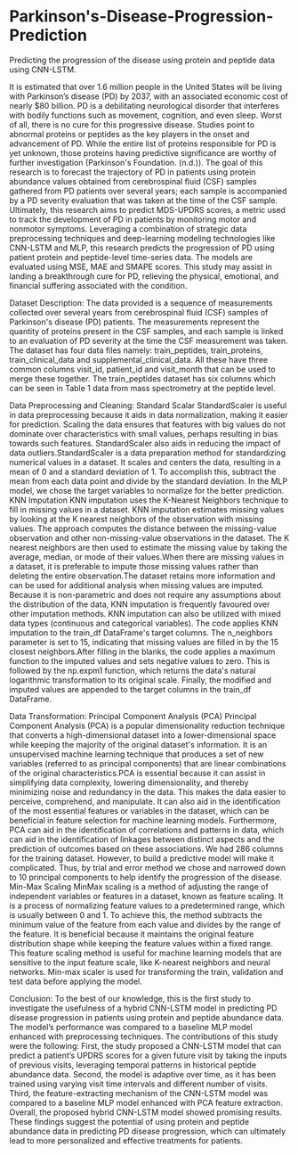 # Parkinson's-Disease-Progression-Prediction
Predicting the progression of the disease using protein and peptide data using CNN-LSTM.

It is estimated that over 1.6 million people in the United States will be living with
Parkinson’s disease (PD) by 2037, with an associated economic cost of nearly $80 billion. PD is
a debilitating neurological disorder that interferes with bodily functions such as movement,
cognition, and even sleep. Worst of all, there is no cure for this progressive disease. Studies point
to abnormal proteins or peptides as the key players in the onset and advancement of PD. While
the entire list of proteins responsible for PD is yet unknown, those proteins having predictive
significance are worthy of further investigation (Parkinson's Foundation. (n.d.)). The goal of this
research is to forecast the trajectory of PD in patients using protein abundance values obtained
from cerebrospinal fluid (CSF) samples gathered from PD patients over several years; each
sample is accompanied by a PD severity evaluation that was taken at the time of the CSF sample.
Ultimately, this research aims to predict MDS-UPDRS scores, a metric used to track the
development of PD in patients by monitoring motor and nonmotor symptoms. Leveraging a
combination of strategic data preprocessing techniques and deep-learning modeling technologies
like CNN-LSTM and MLP, this research predicts the progression of PD using patient protein and
peptide-level time-series data. The models are evaluated using MSE, MAE and SMAPE scores.
This study may assist in landing a breakthrough cure for PD, relieving the physical, emotional,
and financial suffering associated with the condition.

Dataset Description:
The data provided is a sequence of measurements collected over several years from
cerebrospinal fluid (CSF) samples of Parkinson's disease (PD) patients. The measurements
represent the quantity of proteins present in the CSF samples, and each sample is linked to an
evaluation of PD severity at the time the CSF measurement was taken. The dataset has four data
files namely: train_peptides, train_proteins, train_clinical_data and supplemental_clinical_data.
All these have three common columns visit_id, patient_id and visit_month that can be used to
merge these together. The train_peptides dataset has six columns which can be seen in Table 1
data from mass spectrometry at the peptide level.

Data Preprocessing and Cleaning:
Standard Scalar
StandardScaler is useful in data preprocessing because it aids in data normalization,
making it easier for prediction. Scaling the data ensures that features with big values do not
dominate over characteristics with small values, perhaps resulting in bias towards such features.
StandardScaler also aids in reducing the impact of data outliers.StandardScaler is a data
preparation method for standardizing numerical values in a dataset. It scales and centers the data,
resulting in a mean of 0 and a standard deviation of 1. To accomplish this, subtract the mean
from each data point and divide by the standard deviation. In the MLP model, we chose the
target variables to normalize for the better prediction.
KNN Imputation
KNN imputation uses the K-Nearest Neighbors technique to fill in missing values in a
dataset. KNN imputation estimates missing values by looking at the K nearest neighbors of the
observation with missing values. The approach computes the distance between the missing-value
observation and other non-missing-value observations in the dataset. The K nearest neighbors are
then used to estimate the missing value by taking the average, median, or mode of their
values.When there are missing values in a dataset, it is preferable to impute those missing values
rather than deleting the entire observation.The dataset retains more information and can be used
for additional analysis when missing values are imputed. Because it is non-parametric and does
not require any assumptions about the distribution of the data, KNN imputation is frequently
favoured over other imputation methods. KNN imputation can also be utilized with mixed data
types (continuous and categorical variables). The code applies KNN imputation to the train_df
DataFrame's target columns. The n_neighbors parameter is set to 15, indicating that missing
values are filled in by the 15 closest neighbors.After filling in the blanks, the code applies a
maximum function to the imputed values and sets negative values to zero. This is followed by
the np.expm1 function, which returns the data's natural logarithmic transformation to its original
scale. Finally, the modified and imputed values are appended to the target columns in the train_df
DataFrame.

Data Transformation:
Principal Component Analysis (PCA)
Principal Component Analysis (PCA) is a popular dimensionality reduction technique
that converts a high-dimensional dataset into a lower-dimensional space while keeping the
majority of the original dataset's information. It is an unsupervised machine learning technique
that produces a set of new variables (referred to as principal components) that are linear
combinations of the original characteristics.PCA is essential because it can assist in simplifying
data complexity, lowering dimensionality, and thereby minimizing noise and redundancy in the
data. This makes the data easier to perceive, comprehend, and manipulate. It can also aid in the
identification of the most essential features or variables in the dataset, which can be beneficial in
feature selection for machine learning models. Furthermore, PCA can aid in the identification of
correlations and patterns in data, which can aid in the identification of linkages between distinct
aspects and the prediction of outcomes based on these associations. We had 286 columns for the
training dataset. However, to build a predictive model will make it complicated. Thus, by trial
and error method we chose and narrowed down to 10 principal components to help identify the
progression of the disease.
Min-Max Scaling
MinMax scaling is a method of adjusting the range of independent variables or features in
a dataset, known as feature scaling. It is a process of normalizing feature values to a
predetermined range, which is usually between 0 and 1. To achieve this, the method subtracts the
minimum value of the feature from each value and divides by the range of the feature. It is
beneficial because it maintains the original feature distribution shape while keeping the feature
values within a fixed range. This feature scaling method is useful for machine learning models
that are sensitive to the input feature scale, like K-nearest neighbors and neural networks.
Min-max scaler is used for transforming the train, validation and test data before applying the
model.

Conclusion:
To the best of our knowledge, this is the first study to investigate the usefulness of a
hybrid CNN-LSTM model in predicting PD disease progression in patients using protein and
peptide abundance data. The model’s performance was compared to a baseline MLP model
enhanced with preprocessing techniques. The contributions of this study were the following:
First, the study proposed a CNN-LSTM model that can predict a patient’s UPDRS scores for a
given future visit by taking the inputs of previous visits, leveraging temporal patterns in
historical peptide abundance data. Second, the model is adaptive over time, as it has been trained
using varying visit time intervals and different number of visits. Third, the feature-extracting
mechanism of the CNN-LSTM model was compared to a baseline MLP model enhanced with
PCA feature extraction. Overall, the proposed hybrid CNN-LSTM model showed promising
results. These findings suggest the potential of using protein and peptide abundance data in
predicting PD disease progression, which can ultimately lead to more personalized and effective
treatments for patients.
